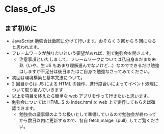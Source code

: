 # Class_of_JS
## まず初めに

- JavaScript 勉強会は数回に分けて行います。おそらく 3 回から 5 回になると思われます。
- フレームワークが触りたいという要望があれば、別で勉強会を開きます。
  - 注意事項といたしまして、フレームワークについては私自身まだまだ未熟（いや、生 JS もあまり理解進んでないけど...）なのでできるだけ勉強はしますが不足分は後日またはご自身で勉強なさってみてください。
- 初回は環境構築と基本文法について。
- 2 回目からは JS による HTML の操作、進行度合いによってイベント処理について取り組んでいきます
- 以上を項目を終えたら簡単な web アプリを作って行きたいと思います。
- 勉強会については HTML_S の index.html を web 上で実行してもらえば確認できます。
  - 勉強会の議事録のような扱いとして準備しているので勉強会が終わってから数日以内に更新するので、各自 fetch,marge（pull）してご覧ください。
